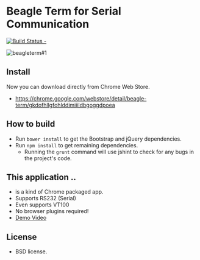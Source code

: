 Beagle Term for Serial Communication
======================================
[![Build Status -](https://travis-ci.org/beagleterm/beagle-term.svg?branch=master)](https://travis-ci.org/beagleterm/beagle-term)

![beagleterm#1](https://lh4.googleusercontent.com/-uQd3jpSrk4w/UHwzxcomb6I/AAAAAAAAGWU/10HMI257zcQ/s580/beagleterm.png)



Install
---------
Now you can download directly from Chrome Web Store.
* https://chrome.google.com/webstore/detail/beagle-term/gkdofhllgfohlddimiiildbgoggdpoea

How to build
--------------
* Run `bower install` to get the Bootstrap and jQuery dependencies.
* Run `npm install` to get remaining dependencies.
  * Running the `grunt` command will use jshint to check for any bugs in the project's code.

This application ..
----------------------
* is a kind of Chrome packaged app.
* Supports RS232 (Serial)
* Even supports VT100
* No browser plugins required!
* [Demo Video](http://youtu.be/V6lQcjd6fHs)

License
----------
* BSD license.

